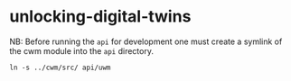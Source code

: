 # unlocking-digital-twins


NB: Before running the `api` for development one must create a symlink of the cwm module into the `api` directory.

```
ln -s ../cwm/src/ api/uwm
```

